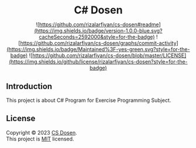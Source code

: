 <div align="center">

  <h1 style="margin-bottom:0">C# Dosen</h1>

![https://github.com/rizalarfiyan/cs-dosen#readme](https://img.shields.io/badge/version-1.0.0-blue.svg?cacheSeconds=2592000&style=for-the-badge)
![https://github.com/rizalarfiyan/cs-dosen/graphs/commit-activity](https://img.shields.io/badge/Maintained%3F-yes-green.svg?style=for-the-badge)
![https://github.com/rizalarfiyan/cs-dosen/blob/master/LICENSE](https://img.shields.io/github/license/rizalarfiyan/cs-dosen?style=for-the-badge)

</div>

## Introduction
This project is about C# Program for Exercise Programming Subject.

## License

Copyright © 2023 [CS Dosen](https://github.com/rizalarfiyan/cs-dosen).<br />
This project is [MIT](https://github.com/rizalarfiyan/cs-dosen/blob/master/LICENSE) licensed.
